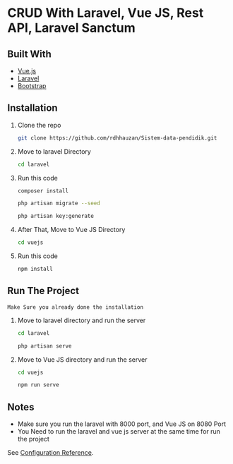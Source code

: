 # CRUD With Laravel, Vue JS, Rest API, Laravel Sanctum

## Built With

- [Vue.js](https://vuejs.org/)
- [Laravel](https://laravel.com)
- [Bootstrap](https://getbootstrap.com)

## Installation

1. Clone the repo
   ```sh
   git clone https://github.com/rdhhauzan/Sistem-data-pendidik.git
   ```
2. Move to laravel Directory
   ```sh
   cd laravel
   ```
3. Run this code
   ```sh
   composer install
   ```
   ```sh
   php artisan migrate --seed
   ```
   ```sh
   php artisan key:generate
   ```
4. After That, Move to Vue JS Directory
   ```sh
   cd vuejs
   ```
5. Run this code
   ```sh
   npm install
   ```

## Run The Project

    Make Sure you already done the installation

1. Move to laravel directory and run the server
   ```sh
   cd laravel
   ```
   ```sh
   php artisan serve
   ```
2. Move to Vue JS directory and run the server
   ```sh
   cd vuejs
   ```
   ```sh
   npm run serve
   ```

## Notes

- Make sure you run the laravel with 8000 port, and Vue JS on 8080 Port
- You Need to run the laravel and vue js server at the same time for run the project

See [Configuration Reference](https://cli.vuejs.org/config/).
